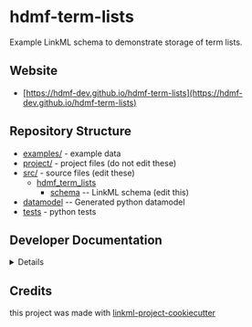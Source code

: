 # hdmf-term-lists

Example LinkML schema to demonstrate storage of term lists.

## Website

* [https://hdmf-dev.github.io/hdmf-term-lists](https://hdmf-dev.github.io/hdmf-term-lists)

## Repository Structure

* [examples/](examples/) - example data
* [project/](project/) - project files (do not edit these)
* [src/](src/) - source files (edit these)
    * [hdmf_term_lists](src/hdmf_term_lists)
        * [schema](src/hdmf_term_lists/schema) -- LinkML schema (edit this)
* [datamodel](src/hdmf_term_lists/datamodel) -- Generated python datamodel
* [tests](tests/) - python tests

## Developer Documentation

<details>
Use the `make` command to generate project artefacts:

- `make all`: make everything
- `make deploy`: deploys site

</details>

## Credits

this project was made with [linkml-project-cookiecutter](https://github.com/linkml/linkml-project-cookiecutter)
